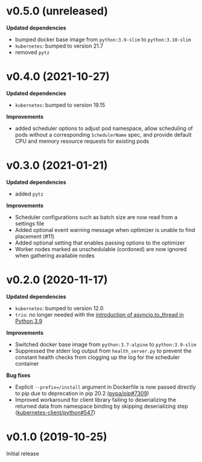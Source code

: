# v0.5.0 (unreleased)
**Updated dependencies**
- bumped docker base image from `python:3.9-slim` to `python:3.10-slim`
- `kubernetes`: bumped to version 21.7
- removed `pytz`

# v0.4.0 (2021-10-27)
**Updated dependencies**
- `kubernetes`: bumped to version 19.15

**Improvements**
- added scheduler options to adjust pod namespace, allow scheduling of pods without a corresponding `SchedulerName` spec, and provide default CPU and memory resource requests for existing pods

# v0.3.0 (2021-01-21)
**Updated dependencies**
- added `pytz`

**Improvements**
- Scheduler configurations such as batch size are now read from a settings file
- Added optional event warning message when optimizer is unable to find placement (#11)
- Added optional setting that enables passing options to the optimizer
- Worker nodes marked as unschedulable (cordoned) are now ignored when gathering available nodes

# v0.2.0 (2020-11-17)
**Updated dependencies**
- `kubernetes`: bumped to version 12.0
- `trio`: no longer needed with the [introduction of asyncio.to_thread in Python 3.9](https://docs.python.org/3.9/library/asyncio-task.html#running-in-threads)

**Improvements**
- Switched docker base image from `python:3.7-alpine` to `python:3.9-slim`
- Suppressed the stderr log output from `health_server.py` to prevent the constant health checks from clogging up the log for the scheduler container

**Bug fixes**
- Explicit `--prefix=/install` argument in Dockerfile is now passed directly to pip due to deprecation in pip 20.2 ([pypa/pip#7309](https://github.com/pypa/pip/issues/7309))
- Improved workaround for client library failing to deserializing the returned data from namespace binding by skipping deserializing step ([kubernetes-client/python#547](https://github.com/kubernetes-client/python/issues/547))

# v0.1.0 (2019-10-25)
Initial release
